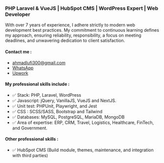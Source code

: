 ### PHP Laravel & VueJS | HubSpot CMS | WordPress Expert | Web Developer

With over 7 years of experience, I adhere strictly to modern web development best practices. My commitment to continuous learning defines my approach, ensuring reliability, responsibility, a focus on meeting deadlines, and unwavering dedication to client satisfaction.

#### Contact me :
- [ahmadlufi300@gmail.com](mailto:ahmadlufi300@gmail.com)
- [WhatsApp](https://wa.me/+6285732121703)
- [Upwork](https://www.upwork.com/freelancers/ahmadlufiau)

#### My professional skills include :
- ✅ Stack: PHP, Laravel, WordPress
- ✅ Javascript: jQuery, VanillaJS, VueJS and NextJS.
- ✅ Unit test: PHPUnit, Playwright, and Jest
- ✅ CSS : SCSS/SASS, Bootstrap and Tailwind
- ✅ Databases: MySQL, PostgreSQL, MariaDB, MongoDB
- ✅ Area of expertise: ERP, CRM, Travel, Logistics, Healthcare, FinTech, and Government.

#### Other professional skills :

- ✅ HubSpot CMS (Build module, themes, maintenance, and integration with third parties)


<!--#### Last 7 Days Activity :-->


<!--
**ahmadlufiau/ahmadlufiau** is a ✨ _special_ ✨ repository because its `README.md` (this file) appears on your GitHub profile.

Here are some ideas to get you started:

- 🔭 I’m currently working on ...
- 🌱 I’m currently learning ...
- 👯 I’m looking to collaborate on ...
- 🤔 I’m looking for help with ...
- 💬 Ask me about ...
- 📫 How to reach me: ...
- 😄 Pronouns: ...
- ⚡ Fun fact: ...
-->
